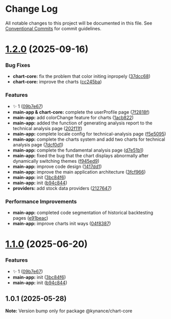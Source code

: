 # Change Log

All notable changes to this project will be documented in this file.
See [Conventional Commits](https://conventionalcommits.org) for commit guidelines.

# [1.2.0](https://github.com/KieNoe/Kynance/compare/v1.0.1...v1.2.0) (2025-09-16)

### Bug Fixes

- **chart-core:** fix the problem that color initing inpropely ([37dcc68](https://github.com/KieNoe/Kynance/commit/37dcc6847291091679498a69f837d5dded11e1bc))
- **chart-core:** improve the charts ([cc245ba](https://github.com/KieNoe/Kynance/commit/cc245ba21012a314f8be25e0ad3a386f5d098d82))

### Features

- :sparkles: 1 ([09b7e67](https://github.com/KieNoe/Kynance/commit/09b7e6786782b7e2f53658aa6ec46e0d37e8c94b))
- **main-app & chart-core:** complete the userProfile page ([7f2818f](https://github.com/KieNoe/Kynance/commit/7f2818fc7dd018cac175f0577d1c6952cb2b7a65))
- **main-app:** add colorChange feature for charts ([1acb822](https://github.com/KieNoe/Kynance/commit/1acb8226ca6d3c562f7cfabaac68013f4d2c8821))
- **main-app:** added the function of generating analysis report to the technical analysis page ([202f11f](https://github.com/KieNoe/Kynance/commit/202f11f66b5addfa66b6be6ecfc5b3232cb099e7))
- **main-app:** complete locale config for technical-analysis page ([f5e5095](https://github.com/KieNoe/Kynance/commit/f5e5095f994a4e8188ebb65e0c88830eef3d2802))
- **main-app:** complete the charts system and add two charts for technical analysis page ([7dcf0d1](https://github.com/KieNoe/Kynance/commit/7dcf0d12037e136b9523383dfd3be37559c10b14))
- **main-app:** complete the fundamental analysis page ([d7e51b1](https://github.com/KieNoe/Kynance/commit/d7e51b1847c3f9a1369c6d4cb023a8a31350ebd7))
- **main-app:** fixed the bug that the chart displays abnormally after dynamically switching themes ([f945ed9](https://github.com/KieNoe/Kynance/commit/f945ed9e124747020c36a9a4896d0b37edf48b0a))
- **main-app:** improve code design ([1417dd1](https://github.com/KieNoe/Kynance/commit/1417dd1047d6c73440df344a34bc300d17695483))
- **main-app:** improve the main application architecture ([3fcf966](https://github.com/KieNoe/Kynance/commit/3fcf96609a99a12f971565e82e4b72adac0f5a1a))
- **main-app:** init ([3bc84f6](https://github.com/KieNoe/Kynance/commit/3bc84f6d87cd196807a176558f5a2b3aacfc23ba))
- **main-app:** init ([b94c844](https://github.com/KieNoe/Kynance/commit/b94c8445eadab29e2f4a5ccdee8ed6e8aa77412b))
- **providers:** add stock data providers ([2127647](https://github.com/KieNoe/Kynance/commit/2127647eac25f9bf7f42488c01267f4b9d9f0396))

### Performance Improvements

- **main-app:** completed code segmentation of historical backtesting pages ([e91beac](https://github.com/KieNoe/Kynance/commit/e91beace672a9a9c4e16e354e52b9e067b5b81c8))
- **main-app:** improve charts init ways ([04f8387](https://github.com/KieNoe/Kynance/commit/04f83878cf87922eca0478e5a676f6322b5d3c01))

# [1.1.0](https://github.com/KieNoe/Kynance/compare/v1.0.1...v1.1.0) (2025-06-20)

### Features

- :sparkles: 1 ([09b7e67](https://github.com/KieNoe/Kynance/commit/09b7e6786782b7e2f53658aa6ec46e0d37e8c94b))
- **main-app:** init ([3bc84f6](https://github.com/KieNoe/Kynance/commit/3bc84f6d87cd196807a176558f5a2b3aacfc23ba))
- **main-app:** init ([b94c844](https://github.com/KieNoe/Kynance/commit/b94c8445eadab29e2f4a5ccdee8ed6e8aa77412b))

## 1.0.1 (2025-05-28)

**Note:** Version bump only for package @kynance/chart-core
